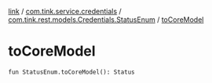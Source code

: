 [link](../../index.md) / [com.tink.service.credentials](../index.md) / [com.tink.rest.models.Credentials.StatusEnum](index.md) / [toCoreModel](./to-core-model.md)

# toCoreModel

`fun StatusEnum.toCoreModel(): Status`